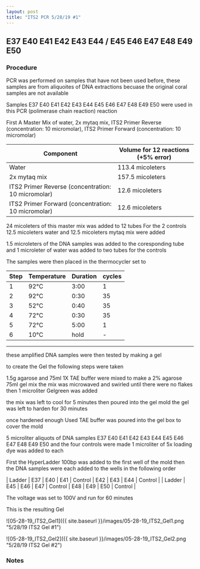 ```yaml
---
layout: post
title: "ITS2 PCR 5/28/19 #1"
---
```


##  E37 E40 E41 E42 E43 E44 / E45 E46 E47 E48 E49 E50

### Procedure

PCR was performed on samples that have not been used before, these samples are from aliquoites of DNA extractions becuase the original coral samples are not available

Samples E37 E40 E41 E42 E43 E44 E45 E46 E47 E48 E49 E50 were used in this PCR (polimerase chain reaction) reaction 

First A Master Mix of water, 2x mytaq mix, ITS2 Primer Reverse (concentration: 10 micromolar), ITS2 Primer Forward (concentration: 10 micromolar)

Component| Volume for 12 reactions (+5% error)|
|---------|---------------------------|
|Water| 113.4 micoleters|
|2x mytaq mix| 157.5 micoleters|
|ITS2 Primer Reverse (concentration: 10 micromolar)| 12.6 micoleters|
|ITS2 Primer Forward (concentration: 10 micromolar)| 12.6 micoleters|

24 micoleters of this master mix was added to 12 tubes 
For the 2 controls 12.5 micoleters water and 12.5 micoleters mytaq mix were added

1.5 microleters of the DNA samples was added to the coresponding tube
and 1 microleter of water was added to two tubes for the controls

The samples were then placed in the thermocycler set to 

|Step|Temperature|Duration|cycles|
|----|-------|--------|-------|
|1|92°C|3:00|1|
|2|92°C|0:30|35|
|3|52°C|0:40|35|
|4|72°C|0:30|35|
|5|72°C|5:00|1|
|6|10°C|hold|-|

___________

these amplified DNA samples were then tested by making a gel

to create the Gel the following steps were taken 

1.5g agarose and 75ml 1X TAE buffer were mixed to make a 2% agarose 75ml gel mix 
the mix was microwaved and swirled until there were no flakes 
then 1 microliter Gelgreen was added

the mix was left to cool for 5 minutes then poured into the gel mold
the gel was left to harden for 30 minutes 

once hardened enough Used TAE buffer was poured into the gel box to cover the mold

5 microliter aliquots of DNA samples E37 E40 E41 E42 E43 E44 E45 E46 E47 E48 E49 E50 and the four controls were made 
1 microliter of 5x loading dye was added to each

First the HyperLadder 100bp was added to the first well of the mold 
then the DNA samples were each added to the wells in the following order 

| Ladder | E37 | E40 | E41 | Control | E42 | E43 | E44 | Control |
| Ladder | E45 | E46 | E47 | Control | E48 | E49 | E50 | Control |

The voltage was set to 100V and run for 60 minutes


This is the resulting Gel

![05-28-19_ITS2_Gel1]({{ site.baseurl }}/images/05-28-19_ITS2_Gel1.png "5/28/19 ITS2 Gel #1")

![05-28-19_ITS2_Gel2]({{ site.baseurl }}/images/05-28-19_ITS2_Gel2.png "5/28/19 ITS2 Gel #2")

### Notes
